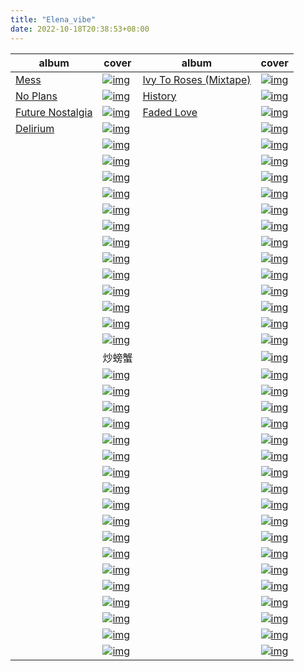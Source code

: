 ```yaml
---
title: "Elena_vibe"
date: 2022-10-18T20:38:53+08:00
---
```


| album                                                       | cover                                                        | album                                                        | cover                                                        |
| ----------------------------------------------------------- | ------------------------------------------------------------ | ------------------------------------------------------------ | ------------------------------------------------------------ |
| [Mess](https://music.163.com/album?id=3319150)              | [![img](https://p2.music.126.net/nlyU992DvSifNljW17wUZQ==/109951163259034610.jpg?param=180y180)](https://music.163.com/album?id=3319150) | [Ivy To Roses (Mixtape)](https://music.163.com/album?id=75226531) | [![img](https://p2.music.126.net/qHS1Jx9XRqCdpG3-wRqtwg==/109951163921528599.jpg?param=180y180)](https://music.163.com/album?id=75226531) |
| [No Plans](https://music.163.com/album?id=74872310)         | [![img](https://p2.music.126.net/tssVttk9FhyqDDkn19aHJg==/109951165985442403.jpg?param=180y180)](https://music.163.com/album?id=74872310) | [History](https://music.163.com/album?id=71856665)           | [![img](https://p2.music.126.net/jQhN2zo030rijq234SjZ2A==/109951163410249948.jpg?param=180y180)](https://music.163.com/album?id=71856665) |
| [Future Nostalgia](https://music.163.com/album?id=86827685) | [![img](https://p1.music.126.net/oYxxIkeXY5Qap7pW1aSzqQ==/109951165389077755.jpg?param=180y180)](https://music.163.com/album?id=86827685) | [Faded Love](https://music.163.com/album?id=37561119)        | [![img](https://p1.music.126.net/9_ZTUTjSMLZEqd9CtDDx9g==/109951165983396109.jpg?param=180y180)](https://music.163.com/album?id=37561119) |
| [Delirium](https://music.163.com/album?id=3295555)          | [![img](https://p2.music.126.net/7deg2d350EGJ2Y8TzIPGMw==/109951166006469869.jpg?param=180y180)](https://music.163.com/album?id=3295555) |                                                              | [![img](https://p2.music.126.net/lqXw-beaZoTfvsWy5t228A==/109951165796974448.jpg?param=180y180)](https://music.163.com/album?id=123144344) |
|                                                             | [![img](https://p1.music.126.net/yNSw3steQSPGqxAStaJhaA==/109951163270068097.jpg?param=180y180)](https://music.163.com/album?id=38513012) |                                                              | [![img](https://p1.music.126.net/df8MhUmmxwNOTcuBX824jA==/109951163159695946.jpg?param=180y180)](https://music.163.com/album?id=37728744) |
|                                                             | [![img](https://p1.music.126.net/ToVCE5qbTAjdU-73dWIAOw==/109951165513303034.jpg?param=180y180)](https://music.163.com/album?id=99013655) |                                                              | [![img](https://p1.music.126.net/I4xRY1Nd46fygwWIRY63DA==/109951163381683537.jpg?param=180y180)](https://music.163.com/album?id=39791361) |
|                                                             | [![img](https://p2.music.126.net/vT4-o2BvsVMKrLn3dvC5FA==/109951164217009840.jpg?param=180y180)](https://music.163.com/album?id=3287551) |                                                              | [![img](https://p2.music.126.net/Md3WvtYm5qOFyB02NpiOaA==/109951164194186517.jpg?param=180y180)](https://music.163.com/album?id=80235962) |
|                                                             | [![img](https://p1.music.126.net/RB5dE6hlMVdVEa_aorVOiw==/109951166048804451.jpg?param=180y180)](https://music.163.com/album?id=1602605) |                                                              | [![img](https://p2.music.126.net/hsiiJ_ZffL8rneDJc7oc1Q==/109951166353211305.jpg?param=180y180)](https://music.163.com/album?id=132741110) |
|                                                             | [![img](https://p2.music.126.net/7QQmLDI1wgOapW1AzkPMEw==/109951165099694316.jpg?param=180y180)](https://music.163.com/album?id=91720867) |                                                              | [![img](https://p2.music.126.net/zsFXZ93-m6BeZW8cAlf0Rg==/109951166055354957.jpg?param=180y180)](https://music.163.com/album?id=128413496) |
|                                                             | [![img](https://p2.music.126.net/7FbZZozfzjNphJJ8j_6poA==/109951164499210405.jpg?param=180y180)](https://music.163.com/album?id=80429159) |                                                              | [![img](https://p2.music.126.net/cdzfCKehDcPPxgaZ_Y0-QQ==/109951166543375327.jpg?param=180y180)](https://music.163.com/album?id=135102061) |
|                                                             | [![img](https://p1.music.126.net/_1pXrmDqMNbe0INgcE0ErA==/109951165071843334.jpg?param=180y180)](https://music.163.com/album?id=91177571) |                                                              | [![img](https://p2.music.126.net/MOK4FUwQS3lyA9dJ5xlywQ==/18853325881512542.jpg?param=180y180)](https://music.163.com/album?id=36701039) |
|                                                             | [![img](https://p1.music.126.net/Pqv23rPJZZEdbHDH-ah4hA==/109951165118506255.jpg?param=180y180)](https://music.163.com/album?id=92048007) |                                                              | [![img](https://p2.music.126.net/hD5y_IApslHAvXC_UCT65Q==/109951165186528611.jpg?param=180y180)](https://music.163.com/album?id=80726478) |
|                                                             | [![img](https://p1.music.126.net/5zIRSui4uSmPZ0alIh-vCg==/109951163450981680.jpg?param=180y180)](https://music.163.com/album?id=36868130) |                                                              | [![img](https://p2.music.126.net/mIbrbuMDz9BKdeegRCzHlw==/109951163244338338.jpg?param=180y180)](https://music.163.com/album?id=38330482) |
|                                                             | [![img](https://p1.music.126.net/ixtF8GHOXno5Owsye3pTGQ==/109951167249966308.jpg?param=180y180)](https://music.163.com/album?id=137417547) |                                                              | [![img](https://p2.music.126.net/EU68PX9VgTksBCEbnuEX7Q==/18166131114843569.jpg?param=180y180)](https://music.163.com/album?id=34784666) |
|                                                             | [![img](https://p1.music.126.net/ZSCAk8Xw3JqZRFWWXpX65w==/109951167260917417.jpg?param=180y180)](https://music.163.com/album?id=143182246) |                                                              | [![img](https://p1.music.126.net/xJR89fELCuUwtmcboS3dAg==/109951164683166184.jpg?param=180y180)](https://music.163.com/album?id=85537640) |
|                                                             | [![img](https://p2.music.126.net/WOXdKmmuR5ripVmN7YaUZw==/109951167497272500.jpg?param=180y180)](https://music.163.com/album?id=145705581) |                                                              | [![img](https://p2.music.126.net/rcl5L7bYImGARJUhItH1mA==/109951165348178286.jpg?param=180y180)](https://music.163.com/album?id=96032861) |
|                                                             | [![img](https://p1.music.126.net/gK1v_Y2WiO3SnSZaAGPCTA==/109951167523300764.jpg?param=180y180)](https://music.163.com/album?id=146139802) |                                                              | [![img](https://p1.music.126.net/dIvTuRX1fg2nA5O-WwUMKA==/109951164866561147.jpg?param=180y180)](https://music.163.com/album?id=86755720) |
|                                                             | 炒螃蟹                                                       |                                                              | [![img](https://p1.music.126.net/hryK4IxJsgyY0EhAxDdycA==/109951167038784928.jpg?param=180y180)](https://music.163.com/album?id=140254130) |
|                                                             | [![img](https://p1.music.126.net/U95-cYf90N-CYjaREwz_sQ==/109951166069865592.jpg?param=180y180)](https://music.163.com/album?id=128603407) |                                                              | [![img](https://p2.music.126.net/m7IVzWrcSykpcwfbWXkS_Q==/109951166092380690.jpg?param=180y180)](https://music.163.com/album?id=129106399) |
|                                                             | [![img](https://p1.music.126.net/tFv2HaAosP5YBfHCkJq9wg==/109951167481735108.jpg?param=180y180)](https://music.163.com/album?id=144912694) |                                                              | [![img](https://p2.music.126.net/e6GOFtxRMYFq81rMn11oCg==/109951164983079534.jpg?param=180y180)](https://music.163.com/album?id=89046362) |
|                                                             | [![img](https://p1.music.126.net/8Ko_C05tQvGYZFZQircEbA==/109951164177475658.jpg?param=180y180)](https://music.163.com/album?id=80048992) |                                                              | [![img](https://p2.music.126.net/_RLnbmlNulm4x0l8uRQ1FQ==/109951165186527164.jpg?param=180y180)](https://music.163.com/album?id=80931011) |
|                                                             | [![img](https://p1.music.126.net/iQRnwQeZgvDa4psNWhyR7Q==/109951167378397207.jpg?param=180y180)](https://music.163.com/album?id=144352933) |                                                              | [![img](https://p2.music.126.net/MJQuXesdMThskbbTFMl0vA==/109951165827212504.jpg?param=180y180)](https://music.163.com/album?id=124955341) |
|                                                             | [![img](https://p2.music.126.net/bi30VVe5Ef3rbBBok-aqPA==/109951164775261500.jpg?param=180y180)](https://music.163.com/album?id=86281050) |                                                              | [![img](https://p1.music.126.net/GlAoswYyczXw_I6n6L1sdg==/109951165986564278.jpg?param=180y180)](https://music.163.com/album?id=79190754) |
|                                                             | [![img](https://p1.music.126.net/n532gk70w7WFdcDAmVQasw==/109951166631361715.jpg?param=180y180)](https://music.163.com/album?id=136022008) |                                                              | [![img](https://p2.music.126.net/FXupciFviI_4UawjTM3GRA==/109951163623709372.jpg?param=180y180)](https://music.163.com/album?id=74039234) |
|                                                             | [![img](https://p2.music.126.net/c3diooFPO6lJs-7BQCuM6A==/109951166196883773.jpg?param=180y180)](https://music.163.com/album?id=130630757) |                                                              | [![img](https://p2.music.126.net/3YZ49P8ypqh71-09G5EkWA==/109951165895891401.jpg?param=180y180)](https://music.163.com/album?id=35338681) |
|                                                             | [![img](https://p1.music.126.net/hFKgE1OcyvibwrtLJuZQ1w==/109951165984655844.jpg?param=180y180)](https://music.163.com/album?id=72015396) |                                                              | [![img](https://p1.music.126.net/b57lPr9hBhxXAEB4LgcGCw==/109951166008189880.jpg?param=180y180)](https://music.163.com/album?id=37398433) |
|                                                             | [![img](https://p2.music.126.net/Qj11jVMFwQ_AefCMMl9pYw==/109951164240988634.jpg?param=180y180)](https://music.163.com/album?id=80621270) |                                                              | [![img](https://p1.music.126.net/HHbPeTLzrbiFbgcVMxV9KA==/109951165610535031.jpg?param=180y180)](https://music.163.com/album?id=121269595) |
|                                                             | [![img](https://p2.music.126.net/cxlFwgtN8W8wmpGSZ6656Q==/109951163977322804.jpg?param=180y180)](https://music.163.com/album?id=78339336) |                                                              | [![img](https://p1.music.126.net/NBlh7xHctsiQs5GUqkJAiA==/109951165313945379.jpg?param=180y180)](https://music.163.com/album?id=95303938) |
|                                                             | [![img](https://p2.music.126.net/C8_aBkoVlfCySjOCPdw74Q==/109951167720799451.jpg?param=180y180)](https://music.163.com/album?id=35746012) |                                                              | [![img](https://p1.music.126.net/z7_3Pd0NfAfBgWtCYLFWTQ==/109951165954526489.jpg?param=180y180)](https://music.163.com/album?id=122681189) |
|                                                             | [![img](https://p1.music.126.net/CKWyX_q5nqUEIZ8DE-BUyQ==/109951166221677689.jpg?param=180y180)](https://music.163.com/album?id=130965370) |                                                              | [![img](https://p1.music.126.net/egs4kKrE53FhFVZheQ7KvA==/109951164670948031.jpg?param=180y180)](https://music.163.com/album?id=85408630) |
|                                                             | [![img](https://p2.music.126.net/fJfP3u7gpwegPlruQ8kviQ==/109951164075947039.jpg?param=180y180)](https://music.163.com/album?id=79137283) |                                                              | [![img](https://p2.music.126.net/yEmhzUsjCzMUZLCo2640Hg==/109951165339217554.jpg?param=180y180)](https://music.163.com/album?id=95850666) |
|                                                             | [![img](https://p2.music.126.net/SELca2rh7Y2jB_3Q_UyYqg==/109951166501256926.jpg?param=180y180)](https://music.163.com/album?id=134452373) |                                                              | [![img](https://p1.music.126.net/UeoOVeXEEOpesAW7AftNOQ==/109951166534900069.jpg?param=180y180)](https://music.163.com/album?id=134442043) |
|                                                             | [![img](https://p1.music.126.net/ixYjrisyRCVtdfQopn6iIA==/109951167966448981.jpg?param=180y180)](https://music.163.com/album?id=86109332) |                                                              | [![img](https://p1.music.126.net/tg7z66J_k3uYm06R8gAg_Q==/109951167661501499.jpg?param=180y180)](https://music.163.com/album?id=147997410) |
|                                                             | [![img](https://p1.music.126.net/BVM_aQVxctlj_aBGzmhdMQ==/109951167583840530.jpg?param=180y180)](https://music.163.com/album?id=147018688) |                                                              | [![img](https://p1.music.126.net/V1J43nM9w0Mpfk0ytcz4LA==/7882398860685949.jpg?param=180y180)](https://music.163.com/album?id=3263832) |
|                                                             | [![img](https://p1.music.126.net/bgkm8T2eLuUqaWkFQ7rSuA==/109951167081109902.jpg?param=180y180)](https://music.163.com/album?id=140795790) |                                                              | [![img](https://p1.music.126.net/KxEeu7pFQznPck05OvMm3A==/109951164417376699.jpg?param=180y180)](https://music.163.com/album?id=34468010) |
|                                                             | [![img](https://p1.music.126.net/OKsLtqFlsgoWoOFDw0suJQ==/109951165854335761.jpg?param=180y180)](https://music.163.com/album?id=125495418) |                                                              | [![img](https://p1.music.126.net/P2jH_eG27sI3mpt91c0PYA==/109951166026392482.jpg?param=180y180)](https://music.163.com/album?id=75551114) |